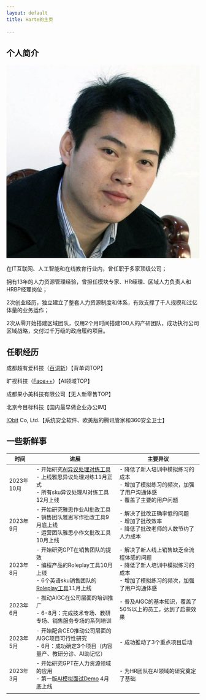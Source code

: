 ```yaml
---
layout: default
title: Harte的主页

---
```



## 个人简介

<img class="profile-picture" src="sherlock.jpeg">


在IT互联网、人工智能和在线教育行业内，曾任职于多家顶级公司；

拥有13年的人力资源管理经验，曾担任模块专家、HR经理、区域人力负责人和HRBP经理岗位；

2次创业经历，独立建立了整套人力资源制度和体系，有效支撑了千人规模和过亿体量的业务运作；

2次从零开始搭建区域团队，仅用2个月时间搭建100人的产研团队，成功执行公司区域战略，交付过千万级的政府履约项目。

## 任职经历
成都超有爱科技（[百词斩](https://www.baicizhan.com/)）【背单词TOP】

旷视科技（[Face++](https://www.megvii.com)）【AI领域TOP】

成都果小美科技有限公司【无人新零售TOP】

北京今目标科技【国内最早做企业办公IM】

[IObit](https://www.iobit.com) Co, Ltd.【系统安全软件、欧美版的腾讯管家和360安全卫士】

## 一些新鲜事

| 时间          | 进展                                                        | 主要异议    |
| ------------- | ------------------------------------------------------------ | -------- |
| 2023年10月    | - 开始研究[AI异议处理对练工具](https://pan.baidu.com/s/1Q6I_CxaOHo1TFg1ykorvhA?pwd=1234)<br/>- 上线雅思异议处理对练11月正式<br/>- 所有sku异议处理AI对练工具12月上线 |- 降低了新人培训中模拟练习的成本<br/>- 增加了模拟练习的频次，加强了用户沟通体感<br/>-   覆盖了主要的用户问题    |
| 2023年9月     | - 开始研究雅思作业AI批改工具<br/>- 销售团队雅思写作批改工具9月底上线<br/>- 运营团队雅思小作文批改工具10月上线 |-  解决了批改正确率低的问题<br/>- 增加了批改效率<br/>- 降低了批改老师的人数节约了人力成本         |
| 2023年8月     | - 开始研究GPT在销售团队的提效<br/>- 编程产品的Roleplay工具10月上线<br/>- 6个英语sku销售团队的[Roleplay工具]()11月上线 |- 解决了新人线上销售缺乏全流程体感的问题<br/>- 降低了新人培训中模拟练习的成本<br/>- 增加了模拟练习的频次，加强了用户沟通体感          |
| 2023年6月     | - 推动AIGC在公司层面的培训推广<br/>- 6-8月：完成技术专场、教研专场、销售服务专场的系列培训 | - 普及AIGC的基本知识，覆盖了50%以上的员工，达到了启蒙效果          |
| 2023年5月     | - 开始配合CEO推动公司层面的AIGC项目可行性研究<br/>- 6月：成功确定3个项目（内容量产、教研分诊、AI助记忆） |- 成功推动了3个重点项目启动          |
| 2023年3月     | - 开始研究GPT在人力资源领域的应用<br/>- 第一版[AI模拟面试Demo](https://pan.baidu.com/s/1ZXIjVB8uAmumg8qZjIUI7g?pwd=1234) 4月底上线 |- 为HR团队在AI领域的研究奠定了基础          |
|              |                                                            |          |



<!--
2023年10月，开始研究AI异议处理对练工具，11月正式上线雅思异议处理对练，12月上线所有sku异议处理AI对练工具；
2023年9月，开始研究雅思作业AI批改工具,9月底上线了销售团队雅思写作批改工具，10月上线了运营团队雅思小作文批改工具；
2023年8月，开始研究GPT在销售团队的提效，10月上线了编程产品的Roleplay工具，11月上线了6个英语sku销售团队的Roleplay工具；
2023年6月，推动AIGC在公司层面的培训推广，6-8月分别完成技术专场、教研专场、销售服务专场的系列培训；
2023年5月，开始配合CEO推动公司层面的AIGC项目可行性研究，6月成功确定3个项目（内容量产、教研分诊、AI助记忆）;
2023年3月，开始研究GPT在人力资源领域的应用，4月底完成第一版AI模拟面试Demo；

1. GPT的研究有了一些落地的AI应用：
    * 社群销售线上沟通Roleplay工具[【项目介绍】]()
    * 雅思作业批改的AI工具[【项目介绍】]()
    * 销售异议Roleplay工具[【项目介绍】]()
2. 借助GPT和claude完成了对青龙面板学习的闭环：
    * 完成了美团发券项目的产品化[【项目介绍】]()



## 共事过的大拿

1. [Philip Zheng](https://www.linkedin.com/in/philip-zheng-7b239813/)
2. [刘帅成](http://www.liushuaicheng.org/)
3. 观音（陈航英）
4. 玄念（郝华明）


## 读书学习

[微信读书书单]()|[人力资源管理100问]()| [知乎]()


-->
